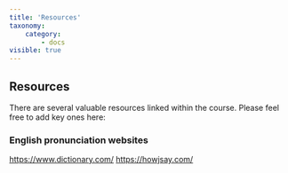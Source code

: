```yaml
---
title: 'Resources'
taxonomy:
    category:
        - docs
visible: true
---
```


## Resources

There are several valuable resources linked within the course.
Please feel free to add key ones here:


### English pronunciation websites
https://www.dictionary.com/
https://howjsay.com/
